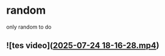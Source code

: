 # random
only random to do
## ![tes video]([2025-07-24 18-16-28.mp4](https://github.com/Rayliff/random/blob/main/2025-07-24%2018-16-28.mp4))
